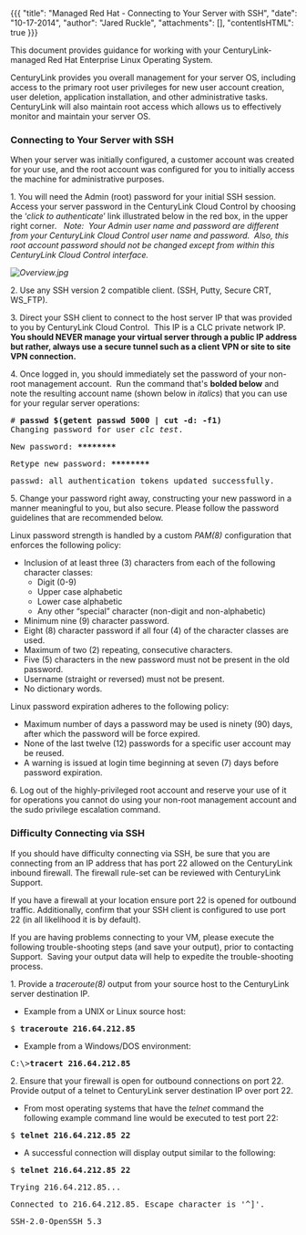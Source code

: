 {{{
  "title": "Managed Red Hat - Connecting to Your Server with SSH",
  "date": "10-17-2014",
  "author": "Jared Ruckle",
  "attachments": [],
  "contentIsHTML": true
}}}

<p>This document provides guidance for working with your CenturyLink-managed Red Hat Enterprise Linux Operating System.</p>
<p>CenturyLink provides you overall management for your server OS, including access to the primary root user privileges for new user account creation, user deletion, application installation, and other administrative tasks.&nbsp; CenturyLink will also maintain
  root access which allows us to effectively monitor and maintain your server OS.</p>
<h3><strong>Connecting to Your Server with SSH</strong></h3>
<p>When your server was initially configured, a customer account was created for your use, and the root account was configured for you to initially access the machine for administrative purposes.&nbsp;&nbsp;</p>
<p>1. You will need the Admin (root) password for your initial SSH session. Access your server password in the CenturyLink Cloud Control by choosing the ‘<em>click to authenticate</em>’ link illustrated below in the red box, in the upper right corner<em>.&nbsp;&nbsp; Note:&nbsp; Your Admin user name and password are different from your CenturyLink Cloud Control user name and password.&nbsp; Also, this root account password should not be changed except from within this CenturyLink Cloud Control interface.</em>
</p>
<p><em><img src="https://t3n.zendesk.com/attachments/token/igx4zrd8DJt6tERYiOu0CqUGt/?name=Overview.jpg" alt="Overview.jpg" /></em>
</p>

<p>2. Use any SSH version 2 compatible client. (SSH, Putty, Secure CRT, WS_FTP).</p>
<p>3. Direct your SSH client to connect to the host server IP that was provided to you by CenturyLink Cloud Control.&nbsp; This IP is a CLC private network IP. <strong>You should NEVER manage your virtual server through a public IP address but rather, always use a secure tunnel such as a client VPN or site to site VPN connection.</strong>
</p>
<p>4. Once logged in, you should immediately set the password of your non-root management account.&nbsp; Run the command that's <strong>bolded below</strong> and note the resulting account name (shown below in<em> italics</em>) that you can use for your
  regular server operations:</p>
<pre># <strong>passwd $(getent passwd 5000 | cut -d: -f1)</strong><br />Changing password for user <em>clc_test</em>.</pre>
<pre>New password: <strong>********</strong></pre>
<pre>Retype new password: <strong>********</strong></pre>
<pre>passwd: all authentication tokens updated successfully.</pre>

<p>5. Change your password right away, constructing your new password in a manner meaningful to you, but also secure. Please follow the password guidelines that are recommended below.</p>
<p>Linux password strength is handled by a custom <em>PAM(8)</em> configuration that enforces the following policy:</p>
<ul>
  <li>Inclusion of at least three (3) characters from each of the following character classes:
    <ul>
      <li>Digit (0-9)</li>
      <li>Upper case alphabetic</li>
      <li>Lower case alphabetic</li>
      <li>Any other “special” character (non-digit and non-alphabetic)</li>
    </ul>
  </li>
  <li>Minimum nine (9) character password.</li>
  <li>Eight (8) character password if all four (4) of the character classes are used.</li>
  <li>Maximum of two (2) repeating, consecutive characters.</li>
  <li>Five (5) characters in the new password must not be present in the old password.</li>
  <li>Username (straight or reversed) must not be present.</li>
  <li>No dictionary words.</li>
</ul>
<p>Linux password expiration adheres to the following policy:</p>
<ul>
  <li>Maximum number of days a password may be used is ninety (90) days, after which the password will be force expired.</li>
  <li>None of the last twelve (12) passwords for a specific user account may be reused.</li>
  <li>A warning is issued at login time beginning at seven (7) days before password expiration.</li>
</ul>
<p>6. Log out of the highly-privileged root account and reserve your use of it for operations you cannot do using your non-root management account and the sudo privilege escalation command.</p>
<h3><strong>Difficulty Connecting via SSH</strong></h3>
<p>If you should have difficulty connecting via SSH, be sure that you are connecting from an IP address that has port 22 allowed on the CenturyLink inbound firewall. The firewall rule-set can be reviewed with CenturyLink Support.</p>
<p>If you have a firewall at your location ensure port 22 is opened for outbound traffic. Additionally, confirm that your SSH client is configured to use port 22 (in all likelihood it is by default).</p>
<p>If you are having problems connecting to your VM, please execute the following trouble-shooting steps (and save your output), prior to contacting Support.&nbsp; Saving your output data will help to expedite the trouble-shooting process.</p>
<p>1. Provide a <em>traceroute(8)</em> output from your source host to the CenturyLink server destination IP.</p>
<ul>
  <li>Example from a UNIX or Linux source host:</li>
</ul>
<pre>$ <strong>traceroute 216.64.212.85</strong></pre>
<ul>
  <li>Example from a Windows/DOS environment:</li>
</ul>
<pre>C:\&gt;<strong>tracert 216.64.212.85</strong></pre>
<p>2. Ensure that your firewall is open for outbound connections on port 22. Provide output of a telnet to CenturyLink server destination IP over port 22.</p>
<ul>
  <li>From most operating systems that have the <em>telnet</em> command the following example command line would be executed to test port 22:</li>
</ul>
<pre>$ <strong>telnet 216.64.212.85 22</strong></pre>
<ul>
  <li>A successful connection will display output similar to the following:</li>
</ul>
<pre>$ <strong>telnet 216.64.212.85 22</strong></pre>
<pre>Trying 216.64.212.85...</pre>
<pre>Connected to 216.64.212.85. Escape character is '^]'.</pre>
<pre>SSH-2.0-OpenSSH_5.3</pre>
